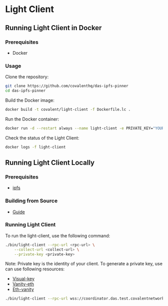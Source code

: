 # Light Client

## Running Light Client in Docker

### Prerequisites

- Docker

### Usage

Clone the repository:

```bash
git clone https://github.com/covalenthq/das-ipfs-pinner
cd das-ipfs-pinner
```

Build the Docker image:

```bash
docker build -t covalent/light-client -f Dockerfile.lc .
```

Run the Docker container:

```bash
docker run -d --restart always --name light-client -e PRIVATE_KEY="YOUR HEX PRIV KEY" covalent/light-client
```

Check the status of the Light Client:

```bash
docker logs -f light-client
```

## Running Light Client Locally

### Prerequisites

- [ipfs](https://docs.ipfs.io/install/command-line/)

### Building from Source

- [Guide](../README.md#building-from-source)

### Running Light Client

To run the light-client, use the following command:

```sh
./bin/light-client --rpc-url <rpc-url> \
    --collect-url <collect-url> \
    --private-key <private-key> 
```

Note: Private key is the identity of your client. To generate a private key, use can use following resources:

- [Visual-key](https://visualkey.link/)
- [Vanity-eth](https://vanity-eth.tk/)
- [Eth-vanity](https://eth-vanity.io/#calc)

```sh
./bin/light-client --rpc-url wss://coordinator.das.test.covalentnetwork.org/v1/rpc --collect-url https://us-central1-covalent-network-team-sandbox.cloudfunctions.net/ewm-das-collector --private-key ${PRIVATE_KEY}
```
